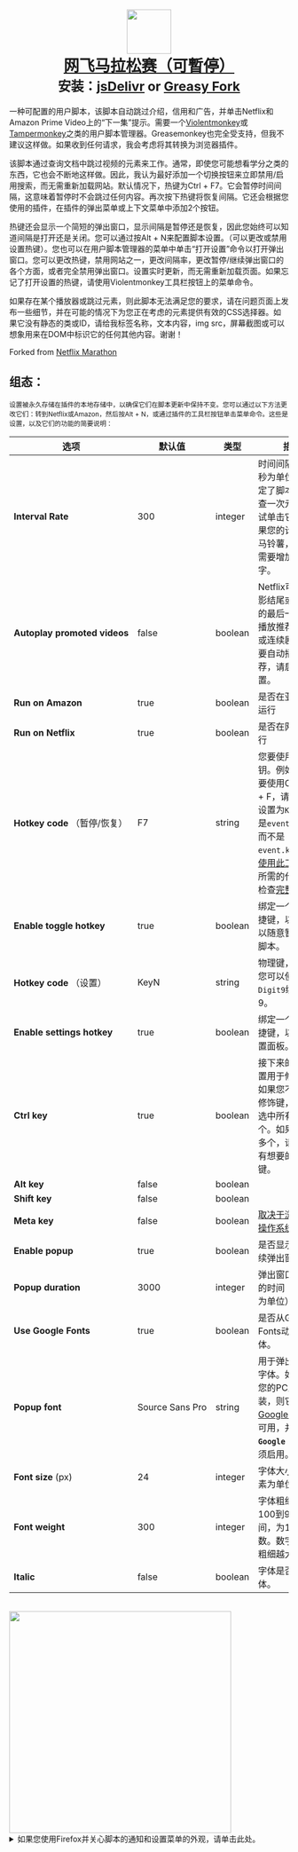 <h1 align="center">
    <center>
        <a href="https://github.com/aminomancer/Netflix-Marathon-Pausable"><img src="https://cdn.jsdelivr.net/gh/aminomancer/Netflix-Marathon-Pausable@latest/icon.svg" width="80em" /><br>
        <b>网飞马拉松赛（可暫停）</b></a><br>
        <sup><b>安装：<a href="https://cdn.jsdelivr.net/gh/aminomancer/Netflix-Marathon-Pausable@latest/marathon.user.js">jsDelivr</a>&nbsp;or&nbsp;<a href="https://greasyfork.org/scripts/420475-netflix-marathon-pausable/code/Netflix Marathon (Pausable).user.js">Greasy Fork</a></b></sup>
    </center>
</h1>

一种可配置的用户脚本，该脚本自动跳过介绍，信用和广告，并单击Netflix和Amazon Prime Video上的“下一集”提示。需要一个[Violentmonkey](https://violentmonkey.github.io/)或[Tampermonkey](https://www.tampermonkey.net/)之类的用户脚本管理器。Greasemonkey也完全受支持，但我不建议这样做。如果收到任何请求，我会考虑将其转换为浏览器插件。

该脚本通过查询文档中跳过视频的元素来工作。通常，即使您可能想看学分之类的东西，它也会不断地这样做。因此，我认为最好添加一个切换按钮来立即禁用/启用搜索，而无需重新加载网站。默认情况下，热键为Ctrl + F7。它会暂停时间间隔，这意味着暂停时不会跳过任何内容。再次按下热键将恢复间隔。它还会根据您使用的插件，在插件的弹出菜单或上下文菜单中添加2个按钮。

热键还会显示一个简短的弹出窗口，显示间隔是暂停还是恢复，因此您始终可以知道间隔是打开还是关闭。您可以通过按Alt + N来配置脚本设置。（可以更改或禁用设置热键）。您也可以在用户脚本管理器的菜单中单击“打开设置”命令以打开弹出窗口。您可以更改热键，禁用网站之一，更改间隔率，更改暂停/继续弹出窗口的各个方面，或者完全禁用弹出窗口。设置实时更新，而无需重新加载页面。如果忘记了打开设置的热键，请使用Violentmonkey工具栏按钮上的菜单命令。

如果存在某个播放器或跳过元素，则此脚本无法满足您的要求，请在问题页面上发布一些细节，并在可能的情况下为您正在考虑的元素提供有效的CSS选择器。如果它没有静态的类或ID，请给我标签名称，文本内容，img src，屏幕截图或可以想象用来在DOM中标识它的任何其他内容。谢谢！

Forked from [Netflix Marathon](https://greasyfork.org/en/scripts/30029-netflix-marathon)

<h2>组态：</h2>

<small>设置被永久存储在插件的本地存储中，以确保它们在脚本更新中保持不变。您可以通过以下方法更改它们：转到Netflix或Amazon，然后按Alt + N，或通过插件的工具栏按钮单击菜单命令。这些是设置，以及它们的功能的简要说明：</small>

| 选项 | 默认值 | 类型 | 描述 |
|-|-|-|-|
| **Interval&#160;Rate** | 300 | integer | 时间间隔（以毫秒为单位）。这决定了脚本多久检查一次元素并尝试单击它们。如果您的计算机是马铃薯，则可能需要增加此数字。 |
| **Autoplay&#160;promoted&#160;videos** | false | boolean | Netflix可以在电影结尾或连续剧的最后一集之后播放推荐的电影或连续剧。如果要自动播放推荐，请启用此设置。 |
| **Run&#160;on&#160;Amazon** | true | boolean | 是否在亚马逊上运行 |
| **Run&#160;on&#160;Netflix** | true | boolean | 是否在网飞上运行 |
| **Hotkey&#160;code**&#160;（暂停/恢复） | F7 | string | 您要使用的密钥。例如，如果要使用Ctrl + Alt + F，请将此设置设置为`KeyF`。这是`event.code`，而不是`event.keyCode`。[使用此工具](https://keycode.info)查找所需的代码，或检查[完整列表](https://developer.mozilla.org/en-US/docs/Web/API/KeyboardEvent/code/code_values)。 |
| **Enable toggle hotkey** | true | boolean | 绑定一个键盘快捷键，以便您可以随意暂停/恢复脚本。 |
| **Hotkey&#160;code**&#160;（设置） | KeyN | string | 物理键，例如，您可以使用`Digit9`绑定数字9。 |
| **Enable settings hotkey** | true | boolean | 绑定一个键盘快捷键，以打开设置面板。 |
| **Ctrl&#160;key** | true | boolean | 接下来的四个设置用于修饰键。如果您不想使用修饰键，请取消选中所有这四个。如果要使用多个，请检查所有想要的修饰键。 |
| **Alt&#160;key** | false | boolean |  |
| **Shift&#160;key** | false | boolean |  |
| **Meta&#160;key** | false | boolean | [取决于浏览器和操作系统。](https://developer.mozilla.org/en-US/docs/Web/API/KeyboardEvent/metaKey) |
| **Enable&#160;popup** | true | boolean | 是否显示暂停/继续弹出窗口。 |
| **Popup&#160;duration** | 3000 | integer | 弹出窗口应保留的时间（以毫秒为单位）。 |
| **Use&#160;Google&#160;Fonts** | true | boolean | 是否从Google Fonts动态加载字体。 |
| **Popup&#160;font** | Source&#160;Sans&#160;Pro | string | 用于弹出窗口的字体。如果未在您的PC上本地安装，则它必须在[Google Fonts](https://fonts.google.com/)上可用，并且 **`Use Google Fonts`** 必须启用。 |
| **Font&#160;size**&#160;(px) | 24 | integer | 字体大小（以像素为单位）。 |
| **Font&#160;weight** | 300 | integer | 字体粗细，介于100到900之间，为100的倍数。数字越大，粗细越大。 |
| **Italic** | false | boolean | 字体是否应为斜体。 |


<br>
<img src="https://cdn.jsdelivr.net/gh/aminomancer/Netflix-Marathon-Pausable@latest/settings-blur.png" width=400 />
<details><summary>如果您使用Firefox并关心脚本的通知和设置菜单的外观，请单击此处。</summary>
<br>
这些弹出窗口使用<code>backdrop-filter</code>在其后面应用模糊效果，类似于Windows 10的丙烯酸玻璃效果。这纯粹是出于美学目的，因此您可以忽略这一点，但是如果您使用Firefox并希望获得完整的视觉效果，则需要执行额外的步骤：
<br><br>

1.  在网址栏中输入<code>about:config</code>并按Enter。搜索<code>layout.css.backdrop-filter.enabled</code>并将其切换为true。<br>

2.  接下来，我们应确保已启用WebRender ：（默认情况下已启用，但请确保）<br>

3.  从您的网址栏中导航到<code>about:support</code>。<br>

4.  找到“特性”部分，并在标记为“合成”的第一行中，确保其显示为WebRender。<br>

5.  如果没有显示WebRender，请返回到<code>about：config</code>，然后搜索<code>gfx.webrender.all</code>并将其切换为true。<br>

6.  然后搜索<code>dom.webgpu.enabled</code>并确保将其设置为false。<br>
<br>

重新启动Firefox后，支持页面现在应在“特性”旁边列出WebRender。如果您按照这些步骤操作，但仍未显示WebRender，则它可能与您的图形驱动程序，操作系统，硬件或Firefox版本不兼容。在台式机上，这种情况极不可能发生。但是不要担心。毕竟这只是视觉效果。

</details>
<br>